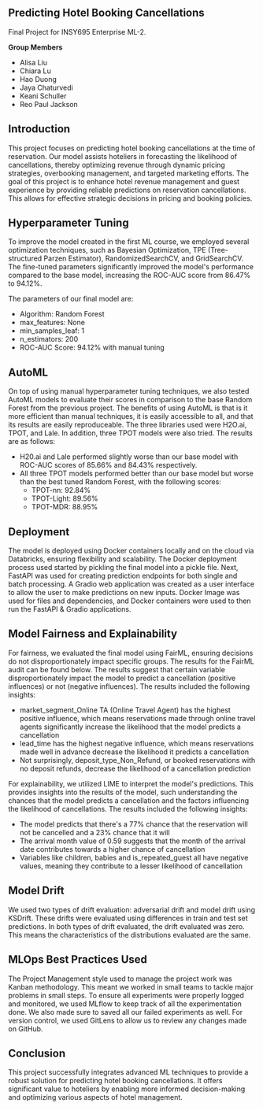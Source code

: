 ## Predicting Hotel Booking Cancellations

Final Project for INSY695 Enterprise ML-2.


**Group Members**
* Alisa Liu
* Chiara Lu
* Hao Duong
* Jaya Chaturvedi
* Keani Schuller
* Reo Paul Jackson


## Introduction


This project focuses on predicting hotel booking cancellations at the time of reservation. Our model assists hoteliers in forecasting the likelihood of cancellations, thereby optimizing revenue through dynamic pricing strategies, overbooking management, and targeted marketing efforts. The goal of this project is to enhance hotel revenue management and guest experience by providing reliable predictions on reservation cancellations. This allows for effective strategic decisions in pricing and booking policies.


## Hyperparameter Tuning
To improve the model created in the first ML course, we employed several optimization techniques, such as Bayesian Optimization, TPE (Tree-structured Parzen Estimator), RandomizedSearchCV, and GridSearchCV. The fine-tuned parameters significantly improved the model's performance compared to the base model, increasing the ROC-AUC score from 86.47% to 94.12%.

The parameters of our final model are:
* Algorithm: Random Forest
* max_features: None
* min_samples_leaf: 1
* n_estimators: 200
* ROC-AUC Score: 94.12% with manual tuning


## AutoML
On top of using manual hyperparameter tuning techniques, we also tested AutoML models to evaluate their scores in comparison to the base Random Forest from the previous project. The benefits of using AutoML is that is it more efficient than manual techniques, it is easily accessible to all, and that its results are easily reproduceable. The three libraries used were H2O.ai, TPOT, and Lale. In addition, three TPOT models were also tried. The results are as follows:
* H20.ai and Lale performed slightly worse than our base model with ROC-AUC scores of 85.66% and 84.43% respectively.
* All three TPOT models performed better than our base model but worse than the best tuned Random Forest, with the following scores:
  * TPOT-nn: 92.84%
  * TPOT-Light: 89.56%
  * TPOT-MDR: 88.95%

## Deployment 
The model is deployed using Docker containers locally and on the cloud via Databricks, ensuring flexibility and scalability. The Docker deployment process used started by pickling the final model into a pickle file. Next, FastAPI was used for creating prediction endpoints for both single and batch processing. A Gradio web application was created as a user interface to allow the user to make predictions on new inputs. Docker Image was used for files and dependencies, and Docker containers were used to then run the FastAPI & Gradio applications. 


## Model Fairness and Explainability
For fairness, we evaluated the final model using FairML, ensuring decisions do not disproportionately impact specific groups. The results for the FairML audit can be found below. The results suggest that certain variable disproportionately impact the model to predict a cancellation (positive influences) or not (negative influences). The results included the following insights:
* market_segment_Online TA (Online Travel Agent) has the highest positive influence, which means reservations made through online travel agents significantly increase the likelihood that the model predicts a cancellation 
* lead_time has the highest negative influence, which means reservations made well in advance decrease the likelihood it predicts a cancellation
* Not surprisingly, deposit_type_Non_Refund, or booked reservations with no deposit refunds, decrease the likelihood of a cancellation prediction


For explainability, we utilized LIME to interpret the model's predictions. This provides insights into the results of the model, such understanding the chances that the model predicts a cancellation and the factors influencing the likelihood of cancellations. The results included the following insights:
* The model predicts that there's a 77% chance that the reservation will not be cancelled and a 23% chance that it will
* The arrival month value of 0.59 suggests that the month of the arrival date contributes towards a higher chance of cancellation
* Variables like children, babies and is_repeated_guest all have negative values, meaning they contribute to a lesser likelihood of cancellation


## Model Drift
We used two types of drift evaluation: adversarial drift and model drift using KSDrift. These drifts were evaluated using differences in train and test set predictions. In both types of drift evaluated, the drift evaluated was zero. This means the characteristics of the distributions evaluated are the same. 


## MLOps Best Practices Used
The Project Management style used to manage the project work was Kanban methodology. This meant we worked in small teams to tackle major problems in small steps. To ensure all experiments were properly logged and monitored, we used MLflow to keep track of all the experimentation done. We also made sure to saved all our failed experiments as well. For version control, we used GitLens to allow us to review any changes made on GitHub.


## Conclusion
This project successfully integrates advanced ML techniques to provide a robust solution for predicting hotel booking cancellations. It offers significant value to hoteliers by enabling more informed decision-making and optimizing various aspects of hotel management.
